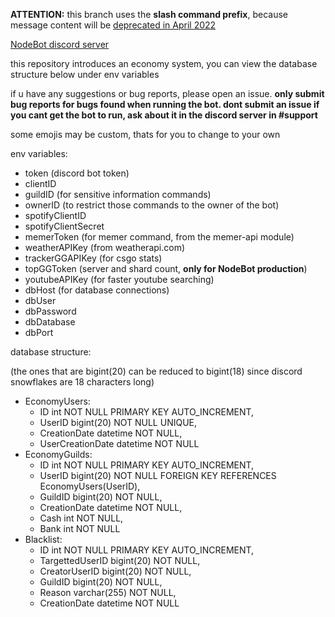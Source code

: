 <b>ATTENTION:</b> this branch uses the <b>slash command prefix</b>, because message content will be [deprecated in April 2022](https://support-dev.discord.com/hc/en-us/articles/4404772028055)

[NodeBot discord server](https://discord.gg/rrfDTbcPvF)

this repository introduces an economy system, you can view the database structure below under env variables

if u have any suggestions or bug reports, please open an issue.
<b>only submit bug reports for bugs found when running the bot. dont submit an issue if you cant get the bot to run, ask about it in the discord server in #support</b>

some emojis may be custom, thats for you to change to your own

env variables:
- token (discord bot token)
- clientID
- guildID (for sensitive information commands)
- ownerID (to restrict those commands to the owner of the bot)
- spotifyClientID
- spotifyClientSecret
- memerToken (for memer command, from the memer-api module)
- weatherAPIKey (from weatherapi.com)
- trackerGGAPIKey (for csgo stats)
- topGGToken (server and shard count, <b>only for NodeBot production</b>)
- youtubeAPIKey (for faster youtube searching)
- dbHost (for database connections)
- dbUser
- dbPassword
- dbDatabase
- dbPort

database structure:

(the ones that are bigint(20) can be reduced to bigint(18) since discord snowflakes are 18 characters long)
- EconomyUsers:
  * ID int NOT NULL PRIMARY KEY AUTO_INCREMENT,
  * UserID bigint(20) NOT NULL UNIQUE,
  * CreationDate datetime NOT NULL,
  * UserCreationDate datetime NOT NULL
- EconomyGuilds:
  * ID int NOT NULL PRIMARY KEY AUTO_INCREMENT,
  * UserID bigint(20) NOT NULL FOREIGN KEY REFERENCES EconomyUsers(UserID),
  * GuildID bigint(20) NOT NULL,
  * CreationDate datetime NOT NULL,
  * Cash int NOT NULL,
  * Bank int NOT NULL
- Blacklist:
  * ID int NOT NULL PRIMARY KEY AUTO_INCREMENT,
  * TargettedUserID bigint(20) NOT NULL,
  * CreatorUserID bigint(20) NOT NULL,
  * GuildID bigint(20) NOT NULL,
  * Reason varchar(255) NOT NULL,
  * CreationDate datetime NOT NULL
